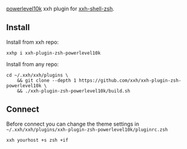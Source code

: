 [powerlevel10k](https://github.com/romkatv/powerlevel10k) xxh plugin for [xxh-shell-zsh](https://github.com/xxh/xxh-shell-zsh).

## Install
Install from xxh repo:
```
xxhp i xxh-plugin-zsh-powerlevel10k
```
Install from any repo:
```
cd ~/.xxh/xxh/plugins \
    && git clone --depth 1 https://github.com/xxh/xxh-plugin-zsh-powerlevel10k \
    && ./xxh-plugin-zsh-powerlevel10k/build.sh
```

## Connect
Before connect you can change the theme settings in `~/.xxh/xxh/plugins/xxh-plugin-zsh-powerlevel10k/pluginrc.zsh`
``` 
xxh yourhost +s zsh +if
```
